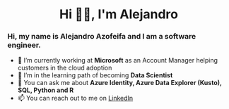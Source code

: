 <h1 align="center">Hi 👋🏻, I'm Alejandro </h1>


### Hi, my name is Alejandro Azofeifa and I am a software engineer.

- 🔭 I’m currently working at **Microsoft** as an Account Manager helping customers in the cloud adoption
- 🌱 I’m in the learning path of becoming **Data Scientist**
- 💬 You can ask me about **Azure Identity, Azure Data Explorer (Kusto), SQL, Python and R**
- 📫 You can reach out to me on [LinkedIn](https://www.linkedin.com/in/alejandro-azofeifa/)

<!--- 

TODO: Need to update this below
### Feel free to check some other information about my profile
-  Here is my [Portfolio!](https://aleazofeifam.github.io) 💡 with some projects I've worked on.
-  I also like to share what I've learned 📚 so in feel free to check my learning repository where cover different tech-topics of my domain expertise. [Learning content](https://www.notion.so/learningdocs/Main-47ee37891d8147ee9db7c751c8635f17)





TODO: Need to update this below
<p>
</p>


<h3 align="left">These are some of the tools, platforms and languages I am proficient:</h3>
<p align="left">
    <a href="https://docs.microsoft.com/en-us/azure/active-directory/" target="_blank"> 
        <img src="https://raw.githubusercontent.com/benc-uk/icon-collection/7d69ccaabf63db7c1f3ebb64a110cbe5b39b1ce5/azure-docs/active-directory.svg" 
        alt="Azure AD" 
        width="40" 
        height="40" /> 
    </a>
    <a href="https://www.python.org/" target="_blank">
        <img src="https://raw.githubusercontent.com/aleazofeifam/aleazofeifam.github.io/f36ca10ca98802501cc39f9b918c332c7784f7be/Img/svg/python-5.svg" 
        alt="Python" 
        width="40"
        height="40" />
    </a>
    <a href="https://www.tableau.com/why-tableau/what-is-tableau" target="_blank">
        <img src="https://raw.githubusercontent.com/aleazofeifam/aleazofeifam.github.io/f36ca10ca98802501cc39f9b918c332c7784f7be/Img/svg/tableau-software.svg"
            alt="Tableau" 
            width="40" 
            height="40" />
    </a>
    <a href="https://www.r-project.org/about.html" target="_blank">
        <img src="https://raw.githubusercontent.com/aleazofeifam/aleazofeifam.github.io/f36ca10ca98802501cc39f9b918c332c7784f7be/Img/svg/r-lang.svg"
            alt="R" 
            width="40" 
            height="40" />
    </a>
    <a href="https://vuejs.org/v2/cookbook/" target="_blank">
        <img src="https://raw.githubusercontent.com/aleazofeifam/aleazofeifam.github.io/4800987f45ea0d60dc71878a0013ba9b863fe2e5/Img/svg/vue-9.svg"
            alt="Vue" 
            width="40" 
            height="40" />
    </a>
    <a href="https://jupyter.org/documentation" target="_blank">
        <img src="https://raw.githubusercontent.com/aleazofeifam/aleazofeifam.github.io/4800987f45ea0d60dc71878a0013ba9b863fe2e5/Img/svg/JupyterNotebook.svg"
            alt="Jupyter" 
            width="40" 
            height="40" />
    </a>

</p>
--->
